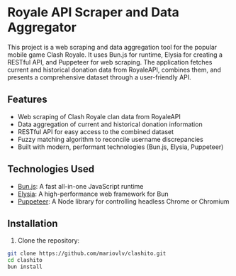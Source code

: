 # Royale API Scraper and Data Aggregator

This project is a web scraping and data aggregation tool for the popular mobile game Clash Royale. It uses Bun.js for runtime, Elysia for creating a RESTful API, and Puppeteer for web scraping. The application fetches current and historical donation data from RoyaleAPI, combines them, and presents a comprehensive dataset through a user-friendly API.

## Features

- Web scraping of Clash Royale clan data from RoyaleAPI
- Data aggregation of current and historical donation information
- RESTful API for easy access to the combined dataset
- Fuzzy matching algorithm to reconcile username discrepancies
- Built with modern, performant technologies (Bun.js, Elysia, Puppeteer)

## Technologies Used

- [Bun.js](https://bun.sh/): A fast all-in-one JavaScript runtime
- [Elysia](https://elysiajs.com/): A high-performance web framework for Bun
- [Puppeteer](https://pptr.dev/): A Node library for controlling headless Chrome or Chromium

## Installation

1. Clone the repository:

```bash
git clone https://github.com/mariovlv/clashito.git
cd clashito
bun install
```
